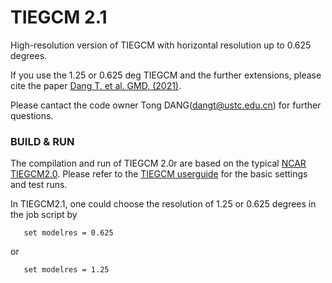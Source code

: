 # TIEGCM 2.1
High-resolution version of TIEGCM with horizontal resolution up to 0.625 degrees.

If you use the 1.25 or 0.625 deg TIEGCM and the further extensions, please cite the paper [Dang T. et al. GMD, (2021)](https://doi.org/10.5194/gmd-14-1-2021).

Please cantact the code owner Tong DANG(dangt@ustc.edu.cn) for further questions.

### BUILD & RUN
The compilation and run of TIEGCM 2.0r are based on the typical [NCAR TIEGCM2.0](https://www.hao.ucar.edu/modeling/tgcm/tie.php). 
Please refer to the [TIEGCM userguide](https://www.hao.ucar.edu/modeling/tgcm/tiegcm2.0/userguide/userguide.pdf) for the basic settings and test runs.

In TIEGCM2.1, one could choose the resolution of 1.25 or 0.625 degrees in the job script by
```
   set modelres = 0.625
```
or
```
   set modelres = 1.25
```

